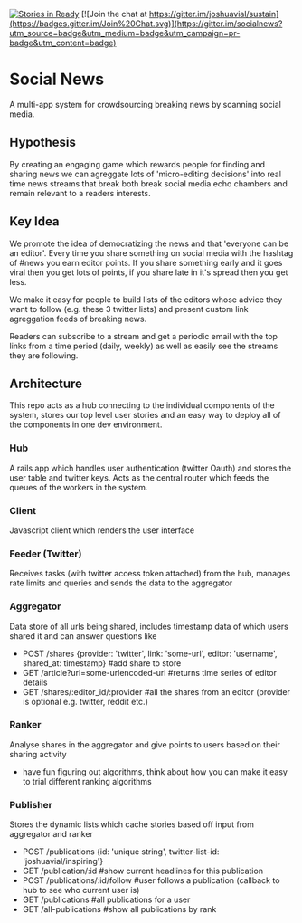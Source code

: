 [![Stories in Ready](https://badge.waffle.io/socialnews/app.png?label=ready&title=Ready)](https://waffle.io/socialnews/app)
[![Join the chat at https://gitter.im/joshuavial/sustain](https://badges.gitter.im/Join%20Chat.svg)](https://gitter.im/socialnews?utm_source=badge&utm_medium=badge&utm_campaign=pr-badge&utm_content=badge)

# Social News
A multi-app system for crowdsourcing breaking news by scanning social media.

## Hypothesis
By creating an engaging game which rewards people for finding and sharing news we can agreggate lots of 'micro-editing decisions' into real time news streams that break both break social media echo chambers and remain relevant to a readers interests.

## Key Idea
We promote the idea of democratizing the news and that 'everyone can be an editor'. Every time you share something on social media with the hashtag of #news you earn editor points. If you share something early and it goes viral then you get lots of points, if you share late in it's spread then you get less.

We make it easy for people to build lists of the editors whose advice they want to follow (e.g. these 3 twitter lists) and present custom link agreggation feeds of breaking news.

Readers can subscribe to a stream and get a periodic email with the top links from a time period (daily, weekly) as well as easily see the streams they are following.

## Architecture
This repo acts as a hub connecting to the individual components of the system, stores our top level user stories and an easy way to deploy all of the components in one dev environment.

### Hub
A rails app which handles user authentication (twitter Oauth) and stores the user table and twitter keys. Acts as the central router which feeds the queues of the workers in the system.

### Client
Javascript client which renders the user interface

### Feeder (Twitter)
Receives tasks (with twitter access token attached) from the hub, manages rate limits and queries and sends the data to the aggregator

### Aggregator
Data store of all urls being shared, includes timestamp data of which users shared it and can answer questions like
* POST /shares {provider: 'twitter', link: 'some-url', editor: 'username', shared_at: timestamp} #add share to store
* GET /article?url=some-urlencoded-url #returns time series of editor details
* GET /shares/:editor_id/:provider #all the shares from an editor (provider is optional e.g. twitter, reddit etc.)

### Ranker
Analyse shares in the aggregator and give points to users based on their sharing activity
* have fun figuring out algorithms, think about how you can make it easy to trial different ranking algorithms

### Publisher
Stores the dynamic lists which cache stories based off input from aggregator and ranker
* POST /publications {id: 'unique string', twitter-list-id: 'joshuavial/inspiring'}
* GET /publication/:id #show current headlines for this publication
* POST /publications/:id/follow #user follows a publication (callback to hub to see who current user is)
* GET /publications #all publications for a user
* GET /all-publications #show all publications by rank

